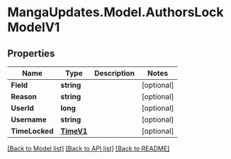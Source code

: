 # MangaUpdates.Model.AuthorsLockModelV1

## Properties

Name | Type | Description | Notes
------------ | ------------- | ------------- | -------------
**Field** | **string** |  | [optional] 
**Reason** | **string** |  | [optional] 
**UserId** | **long** |  | [optional] 
**Username** | **string** |  | [optional] 
**TimeLocked** | [**TimeV1**](TimeV1.md) |  | [optional] 

[[Back to Model list]](../README.md#documentation-for-models) [[Back to API list]](../README.md#documentation-for-api-endpoints) [[Back to README]](../README.md)

